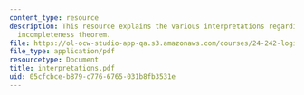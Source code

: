 ```yaml
---
content_type: resource
description: This resource explains the various interpretations regarding the first
  incompleteness theorem.
file: https://ol-ocw-studio-app-qa.s3.amazonaws.com/courses/24-242-logic-ii-spring-2004/05cfcbceb879c7766765031b8fb3531e_interpretations.pdf
file_type: application/pdf
resourcetype: Document
title: interpretations.pdf
uid: 05cfcbce-b879-c776-6765-031b8fb3531e
---
```


